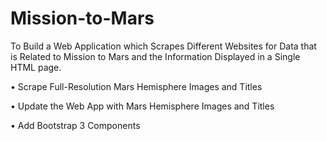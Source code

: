 # Mission-to-Mars

To Build a Web Application which Scrapes Different Websites for Data that is Related to Mission to Mars and the Information Displayed in a Single HTML page.

•	Scrape Full-Resolution Mars Hemisphere Images and Titles


•	Update the Web App with Mars Hemisphere Images and Titles


•	Add Bootstrap 3 Components
